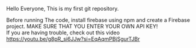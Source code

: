 Hello Everyone, This is my first git repository.

Before running The code, install firebase using npm and create a Firebase project.
MAKE SURE THAT YOU ENTER YOUR OWN API KEY!  
If you are having trouble, check out this video https://youtu.be/g8pR_si6JJw?si=EqAqmPBjSgurTJBr
